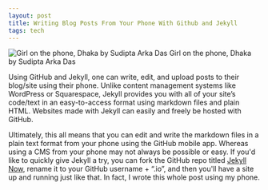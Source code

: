 ```yaml
---
layout: post
title: Writing Blog Posts From Your Phone With Github and Jekyll
tags: tech
---
```

![Girl on the phone, Dhaka by Sudipta Arka Das](https://upload.wikimedia.org/wikipedia/commons/thumb/b/bb/Girl_on_the_phone%2C_Dhaka_%2836212914350%29.jpg/2000px-Girl_on_the_phone%2C_Dhaka_%2836212914350%29.jpg)
Girl on the phone, Dhaka by Sudipta Arka Das

Using GitHub and Jekyll, one can write, edit, and upload posts to their blog/site using their phone. Unlike content management systems like WordPress or Squarespace, Jekyll provides you with all of your site’s code/text in an easy-to-access format using markdown files and plain HTML. Websites made with Jekyll can easily and freely be hosted with GitHub. 

Ultimately, this all means that you can edit and write the markdown files in a plain text format from your phone using the GitHub mobile app. Whereas using a CMS from your phone may not always be possible or easy. If you'd like to quickly give Jekyll a try, you can fork the GitHub repo titled [Jekyll Now](https://github.com/barryclark/jekyll-now), rename it to your GitHub username + “.io”, and then you'll have a site up and running just like that. In fact, I wrote this whole post using my phone.